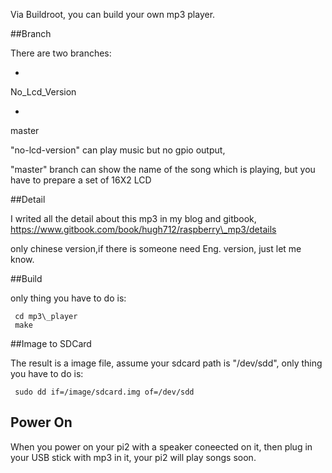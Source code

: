 Via Buildroot, you can build your own mp3 player.

##Branch

There are two branches:

*
No\_Lcd\_Version

*
master

"no-lcd-version" can play music but no gpio output,

"master" branch can show the name of the song which is playing, but you have to prepare a set of 16X2 LCD

##Detail

I writed all the detail about this mp3 in my blog and gitbook,
https://www.gitbook.com/book/hugh712/raspberry\_mp3/details

only chinese version,if there is someone need Eng. version, just let me know.

##Build

only thing you have to do is:

```
 cd mp3\_player 
 make
```

##Image to SDCard

The result is a image file, assume your sdcard path is "/dev/sdd", only thing you have to do is:
```
 sudo dd if=/image/sdcard.img of=/dev/sdd
```
## Power On

When you power on your pi2 with a speaker coneected on it,
then plug in your USB stick with mp3 in it, your pi2 will play songs soon.

	
